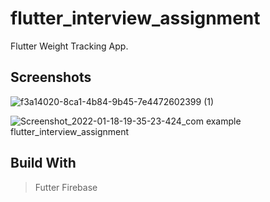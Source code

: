 # flutter_interview_assignment

Flutter Weight Tracking App.

## Screenshots
 
![f3a14020-8ca1-4b84-9b45-7e4472602399 (1)](https://user-images.githubusercontent.com/89274259/149958298-302b97a0-a3f8-4df7-8705-0b06e8500861.jpg)

![Screenshot_2022-01-18-19-35-23-424_com example flutter_interview_assignment](https://user-images.githubusercontent.com/89274259/149958327-d4b46bf7-00e8-4747-8840-254fc16433cd.jpg)

## Build With
  > Futter
  > Firebase



